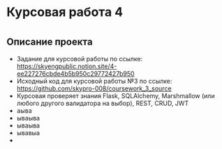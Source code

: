 # Курсовая работа 4 
#  

## Описание проекта
- Задание для курсовой работы по ссылке: https://skyengpublic.notion.site/4-ee227276cbde4b5b950c29772427b950
- Исходный код для курсовой работы №3 по ссылке: https://github.com/skypro-008/coursework_3_source
- Курсовая проверяет знания Flask, SQLAlchemy, Marshmallow (или любого другого валидатора на выбор), REST, CRUD, JWT
- аыва
- ываыва
- ываыва
- ывавыа
- 
